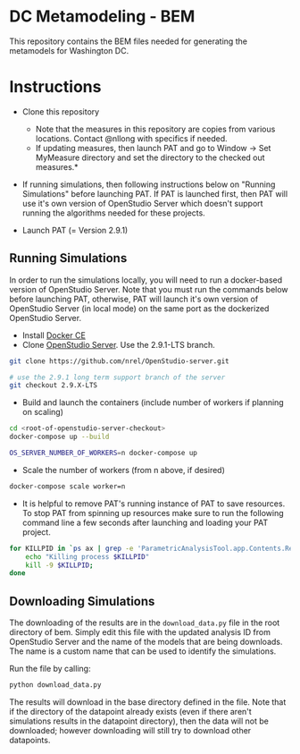 # DC Metamodeling - BEM

This repository contains the BEM files needed for generating the metamodels for Washington DC.

# Instructions

* Clone this repository

    * Note that the measures in this repository are copies from various locations. Contact @nllong with specifics 
    if needed.  
    * If updating measures, then launch PAT and go to Window -> Set MyMeasure directory 
    and set the directory to the checked out measures.*
    
* If running simulations, then following instructions below on "Running Simulations" before launching PAT. If PAT is launched first, then PAT will use it's own version of OpenStudio Server which doesn't support running the algorithms needed for these projects. 

* Launch PAT (= Version 2.9.1)


## Running Simulations

In order to run the simulations locally, you will need to run a docker-based version of OpenStudio Server. Note that you must run the commands below before launching PAT, otherwise, PAT will launch it's own version of OpenStudio Server (in local mode) on the same port as the dockerized OpenStudio Server.

* Install [Docker CE](https://docs.docker.com/install/)
* Clone [OpenStudio Server](https://github.com/nrel/openstudio-server). Use the 2.9.1-LTS branch. 

```bash
git clone https://github.com/nrel/OpenStudio-server.git

# use the 2.9.1 long term support branch of the server
git checkout 2.9.X-LTS
```

* Build and launch the containers (include number of workers if planning on scaling)

```bash
cd <root-of-openstudio-server-checkout>
docker-compose up --build
```

```bash
OS_SERVER_NUMBER_OF_WORKERS=n docker-compose up
```

* Scale the number of workers (from n above, if desired)

```bash
docker-compose scale worker=n
```

* It is helpful to remove PAT's running instance of PAT to save resources. To stop PAT from spinning up resources make sure to run the following command line a few seconds after launching and loading your PAT project.

```bash
for KILLPID in `ps ax | grep -e 'ParametricAnalysisTool.app.Contents.Resources.ruby.bin.ruby' -e 'mongod.*--logpath' -e 'delayed_job' -e 'rails' | grep -v grep | awk '{print $1;}'`; do 
	echo "Killing process $KILLPID"
	kill -9 $KILLPID;
done
```

## Downloading Simulations

The downloading of the results are in the `download_data.py` file in the root directory of bem. Simply edit this 
file with the updated analysis ID from OpenStudio Server and the name of the models that are being downloads. The name
is a custom name that can be used to identify the simulations.

Run the file by calling:

```bash
python download_data.py
```

The results will download in the base directory defined in the file. Note that if the directory of the datapoint 
already exists (even if there aren't simulations results in the datapoint directory), then the data will 
not be downloaded; however downloading will still try to download other datapoints.

